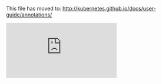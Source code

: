 <!-- BEGIN MUNGE: UNVERSIONED_WARNING -->


<!-- END MUNGE: UNVERSIONED_WARNING -->

This file has moved to: http://kubernetes.github.io/docs/user-guide/annotations/




<!-- BEGIN MUNGE: IS_VERSIONED -->
<!-- TAG IS_VERSIONED -->
<!-- END MUNGE: IS_VERSIONED -->


<!-- BEGIN MUNGE: GENERATED_ANALYTICS -->
[![Analytics](https://kubernetes-site.appspot.com/UA-36037335-10/GitHub/docs/user-guide/annotations.md?pixel)]()
<!-- END MUNGE: GENERATED_ANALYTICS -->
